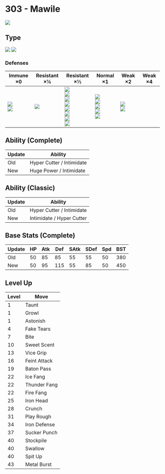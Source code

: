 # 303 - Mawile
![][303]

## Type

![][steel]  ![][fairy]

### Defenses

Immune ×0 | Resistant ×¼ | Resistant ×½ | Normal ×1 | Weak ×2 | Weak ×4
---       | ---          | ---          | ---       | ---     | ---
![][poison]<br> ![][dragon]<br> | ![][bug]<br> | ![][normal]<br> ![][flying]<br> ![][rock]<br> ![][grass]<br> ![][psychic]<br> ![][ice]<br> ![][dark]<br> ![][fairy]<br> | ![][fighting]<br> ![][ghost]<br> ![][steel]<br> ![][water]<br> ![][electric]<br> | ![][ground]<br> ![][fire]<br> | | 

## Ability (Complete)

Update | Ability
---    | ---
Old    | Hyper Cutter / Intimidate
New    | Huge Power / Intimidate

## Ability (Classic)

Update | Ability
---    | ---
Old    | Hyper Cutter / Intimidate
New    | Intimidate / Hyper Cutter

## Base Stats (Complete)

Update | HP | Atk | Def | SAtk | SDef | Spd | BST
---    | ---| --- | --- | ---  | ---  | --- | ---
Old    | 50 |  85 |  85 |  55  |  55  |  50  |  380
New    | 50 |  95 |  115 |  55  |  85  |  50  |  450

## Level Up

Level | Move
---   | ---
  1   | Taunt
  1   | Growl
  1   | Astonish
  4   | Fake Tears
  7   | Bite
 10   | Sweet Scent
 13   | Vice Grip
 16   | Feint Attack
 19   | Baton Pass
 22   | Ice Fang
 22   | Thunder Fang
 22   | Fire Fang
 25   | Iron Head
 28   | Crunch
 31   | Play Rough
 34   | Iron Defense
 37   | Sucker Punch
 40   | Stockpile
 40   | Swallow
 40   | Spit Up
 43   | Metal Burst

[303]: ../img/pokemon/303.png
[normal]: ../img/types/normal.png
[fire]: ../img/types/fire.png
[fighting]: ../img/types/fighting.png
[water]: ../img/types/water.png
[flying]: ../img/types/flying.png
[grass]: ../img/types/grass.png
[poison]: ../img/types/poison.png
[electric]: ../img/types/electric.png
[ground]: ../img/types/ground.png
[psychic]: ../img/types/psychic.png
[rock]: ../img/types/rock.png
[ice]: ../img/types/ice.png
[bug]: ../img/types/bug.png
[dragon]: ../img/types/dragon.png
[ghost]: ../img/types/ghost.png
[dark]: ../img/types/dark.png
[steel]: ../img/types/steel.png
[fairy]: ../img/types/fairy.png
